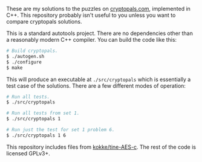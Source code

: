 These are my solutions to the puzzles on
[cryptopals.com](http://cryptopals.com/), implemented in C++. This repository
probably isn't useful to you unless you want to compare cryptopals solutions.

This is a standard autotools project. There are no dependencies other than a
reasonably modern C++ compiler. You can build the code like this:

```bash
# Build cryptopals.
$ ./autogen.sh
$ ./configure
$ make
```

This will produce an executable at `./src/cryptopals` which is essentially a
test case of the solutions. There are a few different modes of operation:

```bash
# Run all tests.
$ ./src/cryptopals

# Run all tests from set 1.
$ ./src/cryptopals 1

# Run just the test for set 1 problem 6.
$ ./src/cryptopals 1 6
```

This repository includes files from
[kokke/tine-AES-c](https://github.com/kokke/tiny-AES-c). The rest of the code is
licensed GPLv3+.
